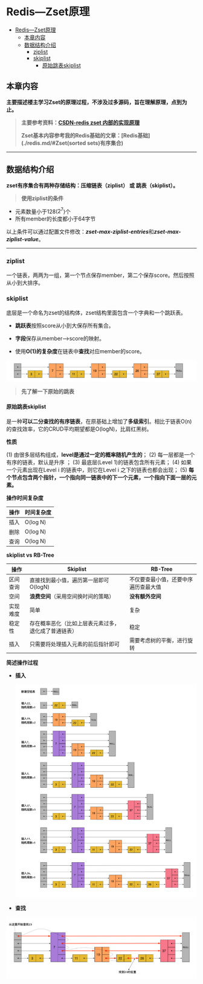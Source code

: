# Redis—Zset原理
- [Redis—Zset原理](#rediszset原理)
  - [本章内容](#本章内容)
  - [数据结构介绍](#数据结构介绍)
    - [ziplist](#ziplist)
    - [skiplist](#skiplist)
      - [原始跳表skiplist](#原始跳表skiplist)
## 本章内容

**主要描述楼主学习Zset的原理过程，不涉及过多源码，旨在理解原理，点到为止。**

> **主要参考资料：[CSDN-redis zset 内部的实现原理](https://blog.csdn.net/weixin_38008100/article/details/94629753)** 
>
> **Zset基本内容参考我的Redis基础的文章：[Redis基础](./redis.md/#Zset(sorted sets)有序集合)**

----

## 数据结构介绍

**zset有序集合有两种存储结构：压缩链表（ziplist） 或 跳表（skiplist）。**

> **使用ziplist的条件**

- 元素数量小于128($2^7$)个 
- 所有member的长度都小于64字节

以上条件可以通过配置文件修改：***zset-max-ziplist-entries***和***zset-max-ziplist-value***。

---

### ziplist

一个链表，两两为一组，第一个节点保存member，第二个保存score。然后按照从小到大排序。

### skiplist

底层是一个命名为zset的结构体，zset结构里面包含一个字典和一个跳跃表。

- **跳跃表**按照score从小到大保存所有集合。

- **字段**保存从member-->score的映射。

- 使用**O(1)的复杂度**在链表中**查找**对应member的score。

![每两个节点增加一个跳跃指针的有序链表](redis_zset.assets/skip2node_linked_list.png)

> **先了解一下原始的跳表**

#### 原始跳表skiplist

是一种**可以二分查找的有序链表**，在原基础上增加了**多级索引**。相比于链表O(n)的查找效率，它的CRUD平均期望都是O(logN)，比肩红黑树。

**性质**

(1) 由很多层结构组成，**level是通过一定的概率随机产生的**；
(2) 每一层都是一个有序的链表，默认是升序 ；
(3) 最底层(Level 1)的链表包含所有元素；
(4) 如果一个元素出现在Level i 的链表中，则它在Level i 之下的链表也都会出现； 
(5) **每个节点包含两个指针，一个指向同一链表中的下一个元素，一个指向下面一层的元素。**

**操作时间复杂度**

| 操作 | 时间复杂度 |
| ---- | ---------- |
| 插入 | O(log N)   |
| 删除 | O(log N)   |
| 查询 | O(log N)   |

**skiplist vs RB-Tree**

| 操作     | Skiplist                                             | RB-Tree                              |
| -------- | ---------------------------------------------------- | ------------------------------------ |
| 区间查询 | 直接找到最小值，遍历第一层即可O(logN)                | 不仅要查最小值，还要中序遍历查最大值 |
| 空间     | **浪费空间**（采用空间换时间的策略）             | **没有额外空间**                 |
| 实现难度 | 简单                                                 | 复杂                                 |
| 稳定性   | 存在概率恶化（比如上层表元素过多，退化成了普通链表） | 稳定                                 |
| 插入     | 只需要将处理插入元素的前后指针即可                   | 需要考虑树的平衡，进行旋转           |

**简述操作过程**

- **插入**

  <img src="redis_zset.assets/56e020148b249b4cfc4f88752604c9ac.png" alt="skiplist插入形成过程" style="zoom:84%;" />

- **查找**

![skiplist上的查找路径展示](redis_zset.assets/b78e5b216506a6cfc020a439ba5f50ed.png)